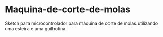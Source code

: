 # Maquina-de-corte-de-molas
Sketch para microcontrolador para máquina de corte de molas utilizando uma esteira e uma guilhotina.
